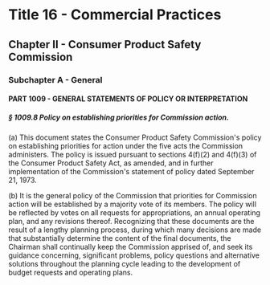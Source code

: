 
# Title 16 - Commercial Practices
## Chapter II - Consumer Product Safety Commission
### Subchapter A - General
#### PART 1009 - GENERAL STATEMENTS OF POLICY OR INTERPRETATION
##### § 1009.8 Policy on establishing priorities for Commission action.

(a) This document states the Consumer Product Safety Commission's policy on establishing priorities for action under the five acts the Commission administers. The policy is issued pursuant to sections 4(f)(2) and 4(f)(3) of the Consumer Product Safety Act, as amended, and in further implementation of the Commission's statement of policy dated September 21, 1973.

(b) It is the general policy of the Commission that priorities for Commission action will be established by a majority vote of its members. The policy will be reflected by votes on all requests for appropriations, an annual operating plan, and any revisions thereof. Recognizing that these documents are the result of a lengthy planning process, during which many decisions are made that substantially determine the content of the final documents, the Chairman shall continually keep the Commission apprised of, and seek its guidance concerning, significant problems, policy questions and alternative solutions throughout the planning cycle leading to the development of budget requests and operating plans.
